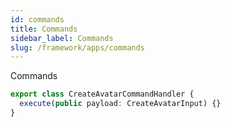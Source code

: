 ```yaml
---
id: commands
title: Commands
sidebar_label: Commands
slug: /framework/apps/commands
---
```


Commands

```ts
export class CreateAvatarCommandHandler {
  execute(public payload: CreateAvatarInput) {}
}
```

